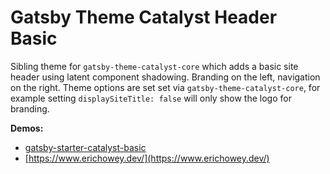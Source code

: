 # Gatsby Theme Catalyst Header Basic

Sibling theme for `gatsby-theme-catalyst-core` which adds a basic site header using latent component shadowing. Branding on the left, navigation on the right. Theme options are set set via `gatsby-theme-catalyst-core`, for example setting `displaySiteTitle: false` will only show the logo for branding.

**Demos:**

- [gatsby-starter-catalyst-basic](https://gatsby-starter-catalyst-basic.netlify.com/)
- [https://www.erichowey.dev/](https://www.erichowey.dev/)
